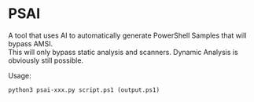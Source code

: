 # PSAI
A tool that uses AI to automatically generate PowerShell Samples that will bypass AMSI. \
This will only bypass static analysis and scanners. Dynamic Analysis is obviously still possible.

Usage:
```
python3 psai-xxx.py script.ps1 (output.ps1)
```
